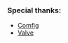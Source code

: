 ### Special thanks:
- [Comfig](https://comfig.app/)
- [Valve](https://developer.valvesoftware.com/wiki/List_of_Team_Fortress_2_console_commands_and_variables)